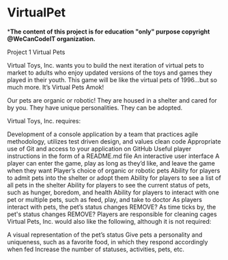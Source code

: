 # VirtualPet
*******The content of this project is for education "only" purpose copyright @WeCanCodeIT organization.******

Project 1
Virtual Pets 


Virtual Toys, Inc. wants you to build the next iteration of virtual pets to market to adults who enjoy updated versions of the toys and games they played in their youth. This game will be like the virtual pets of 1996…but so much more. It’s Virtual Pets Amok!

Our pets are organic or robotic! They are housed in a shelter and cared for by you. They have unique personalities. They can be adopted.

Virtual Toys, Inc. requires:

Development of a console application by a team that practices agile methodology, utilizes test driven design, and values clean code
Appropriate use of Git and access to your application on GitHub
Useful player instructions in the form of a README.md file
An interactive user interface
A player can enter the game, play as long as they’d like, and leave the game when they want
Player’s choice of organic or robotic pets
Ability for players to admit pets into the shelter or adopt them
Ability for players to see a list of all pets in the shelter
Ability for players to see the current status of pets, such as hunger, boredom, and health
Ability for players to interact with one pet or multiple pets, such as feed, play, and take to doctor
As players interact with pets, the pet’s status changes
REMOVE? As time ticks by, the pet's status changes
REMOVE? Players are responsible for cleaning cages
Virtual Pets, Inc. would also like the following, although it is not required:

A visual representation of the pet’s status
Give pets a personality and uniqueness, such as a favorite food, in which they respond accordingly when fed
Increase the number of statuses, activities, pets, etc.
